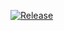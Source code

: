 [![Release](https://github.com/nandordudas/nuxt-template/actions/workflows/release.yml/badge.svg)](https://github.com/nandordudas/nuxt-template/actions/workflows/release.yml)

